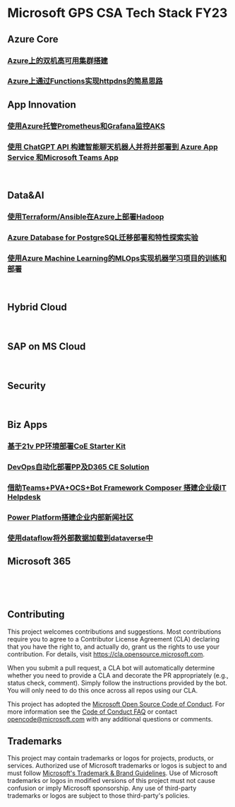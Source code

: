 # Microsoft GPS CSA Tech Stack FY23

## Azure Core
### [Azure上的双机高可用集群搭建](./HACluster/readme.md)


### [Azure上通过Functions实现httpdns的简易思路](./AzureHttpdns/Azure上通过Functions实现httpdns的简易思路.md)


## App Innovation
### [使用Azure托管Prometheus和Grafana监控AKS](./使用Auzre托管Prometheus和Grafana监控AKS)
### [使用 ChatGPT API 构建智能聊天机器人并将并部署到 Azure App Service 和Microsoft Teams App](./Create-A-ChatGPT-Bot-APP-and-Deploy-To-Azure-APP-Service-or-Teams-APP/)
&nbsp; 

## Data&AI
### [使用Terraform/Ansible在Azure上部署Hadoop](https://github.com/microsoft/gps-csa-tech-stack/tree/main/HadoopWithTerraform#%E4%BD%BF%E7%94%A8terraformansible%E5%9C%A8azure%E4%B8%8A%E9%83%A8%E7%BD%B2hadoop)

### [Azure Database for PostgreSQL迁移部署和特性探索实验](./PostgresqlWorkshop/)


### [使用Azure Machine Learning的MLOps实现机器学习项目的训练和部署](./MLopsInADay/)


&nbsp; 
## Hybrid Cloud
&nbsp; 
## SAP on MS Cloud
&nbsp; 
## Security
&nbsp; 
## Biz Apps
### [基于21v PP环境部署CoE Starter Kit](https://github.com/microsoft/gps-csa-tech-stack/tree/main/BizApp-Lab/PP%20COE%20Starter%20Kit%20Deployment%20in%2021V)
### [DevOps自动化部署PP及D365 CE Solution](https://github.com/microsoft/gps-csa-tech-stack/tree/main/BizApp-Lab/PP%26D365%20CE%20Solution%20Deployment%20with%20Azure%20DevOps)
### [借助Teams+PVA+OCS+Bot Framework Composer 搭建企业级IT Helpdesk](https://github.com/microsoft/gps-csa-tech-stack/tree/main/BizApp-Lab/Build%20IT%20HelpDesk%20with%20BizApp%20Platform)
### [Power Platform搭建企业内部新闻社区](https://github.com/microsoft/gps-csa-tech-stack/tree/main/BizApp-Lab/Build%20News%20Community%20with%20Power%20Platform)
### [使用dataflow将外部数据加载到dataverse中](https://github.com/ZuoXuangn/PP-dataflow)

## Microsoft 365
&nbsp; 



&nbsp; 
&nbsp; 
&nbsp; 
&nbsp; 
&nbsp; 
&nbsp; 
&nbsp; 
&nbsp; 

## Contributing

This project welcomes contributions and suggestions.  Most contributions require you to agree to a
Contributor License Agreement (CLA) declaring that you have the right to, and actually do, grant us
the rights to use your contribution. For details, visit https://cla.opensource.microsoft.com.

When you submit a pull request, a CLA bot will automatically determine whether you need to provide
a CLA and decorate the PR appropriately (e.g., status check, comment). Simply follow the instructions
provided by the bot. You will only need to do this once across all repos using our CLA.

This project has adopted the [Microsoft Open Source Code of Conduct](https://opensource.microsoft.com/codeofconduct/).
For more information see the [Code of Conduct FAQ](https://opensource.microsoft.com/codeofconduct/faq/) or
contact [opencode@microsoft.com](mailto:opencode@microsoft.com) with any additional questions or comments.

## Trademarks

This project may contain trademarks or logos for projects, products, or services. Authorized use of Microsoft 
trademarks or logos is subject to and must follow 
[Microsoft's Trademark & Brand Guidelines](https://www.microsoft.com/en-us/legal/intellectualproperty/trademarks/usage/general).
Use of Microsoft trademarks or logos in modified versions of this project must not cause confusion or imply Microsoft sponsorship.
Any use of third-party trademarks or logos are subject to those third-party's policies.
